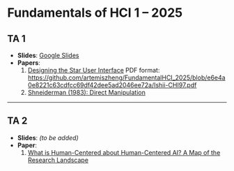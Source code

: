 # Fundamentals of HCI 1 – 2025  

## TA 1  
- **Slides**: [Google Slides](https://docs.google.com/presentation/d/10Ogs3QCCeDD1KETS5J46k1M6a-bu59o9/edit?usp=sharing&ouid=103386161610405023986&rtpof=true&sd=true)  
- **Papers**:  
  1. [Designing the Star User Interface](https://dl.acm.org/doi/pdf/10.1145/258549.258715)
     PDF format: https://github.com/artemiszheng/FundamentalHCI_2025/blob/e6e4a0e8221c63cdfcc69df42dee5ad2046ee72a/Ishii-CHI97.pdf
  3. [Shneiderman (1983): Direct Manipulation](https://www.cs.umd.edu/users/ben/papers/Shneiderman1983Direct.pdf)  

---

## TA 2  
- **Slides**: *(to be added)*  
- **Paper**:  
  1. [What is Human-Centered about Human-Centered AI? A Map of the Research Landscape](https://github.com/artemiszheng/FundmentalHCI12025/blob/a8763853ca55f8ba60c77bf77ef3797c53d7566e/What%20is%20Human-Centered%20about%20Human-Centered%20AI.pdf)  
